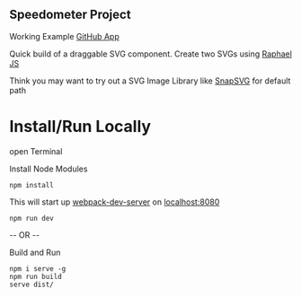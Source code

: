 Speedometer Project
-------------------

Working Example [GitHub App](https://ottoinfo.github.io/speedometer/)

Quick build of a draggable SVG component. Create two SVGs using [Raphael JS](https://github.com/DmitryBaranovskiy/raphael)

Think you may want to try out a SVG Image Library like [SnapSVG](http://snapsvg.io/) for default path


Install/Run Locally
===============
open Terminal

Install Node Modules

```npm install```

This will start up [webpack-dev-server](https://webpack.github.io/docs/webpack-dev-server.html) on [localhost:8080](http://localhost:8080)

```npm run dev```


-- OR --

Build and Run
```
npm i serve -g
npm run build
serve dist/
```